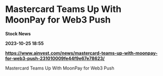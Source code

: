 # Mastercard Teams Up With MoonPay for Web3 Push
**Stock News**

**2023-10-25 18:55**

**https://www.ainvest.com/news/mastercard-teams-up-with-moonpay-for-web3-push-231010009fe44f9e67e78623/**

Mastercard Teams Up With MoonPay for Web3 Push